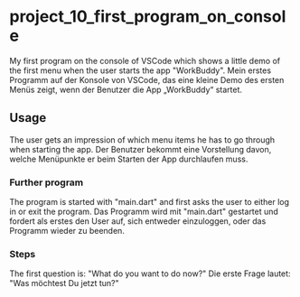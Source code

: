 # project_10_first_program_on_console
My first program on the console of VSCode which shows a little demo of the first menu when the user starts the app "WorkBuddy".
Mein erstes Programm auf der Konsole von VSCode, das eine kleine Demo des ersten Menüs zeigt, wenn der Benutzer die App „WorkBuddy“ startet.

## Usage 
The user gets an impression of ​​which menu items he has to go through when starting the app.
Der Benutzer bekommt eine Vorstellung davon, welche Menüpunkte er beim Starten der App durchlaufen muss.

### Further program
The program is started with "main.dart" and first asks the user to either log in or exit the program.
Das Programm wird mit "main.dart" gestartet und fordert als erstes den User auf, sich entweder einzuloggen, oder das Programm wieder zu beenden.

### Steps
The first question is: "What do you want to do now?"
Die erste Frage lautet: "Was möchtest Du jetzt tun?"
